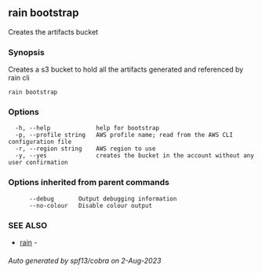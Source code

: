 ## rain bootstrap

Creates the artifacts bucket

### Synopsis

Creates a s3 bucket to hold all the artifacts generated and referenced by rain cli

```
rain bootstrap
```

### Options

```
  -h, --help             help for bootstrap
  -p, --profile string   AWS profile name; read from the AWS CLI configuration file
  -r, --region string    AWS region to use
  -y, --yes              creates the bucket in the account without any user confirmation
```

### Options inherited from parent commands

```
      --debug       Output debugging information
      --no-colour   Disable colour output
```

### SEE ALSO

* [rain](index.md)	 - 

###### Auto generated by spf13/cobra on 2-Aug-2023
